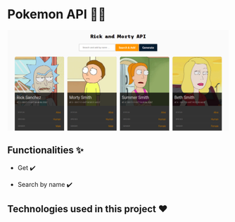 # Pokemon API 🎄🎁
![index](https://github.com/Daniels-not/Rick-and-Morty-API/blob/main/preview.png)

## Functionalities ✨

- Get ✔️

- Search by name ✔️

## Technologies used in this project ❤️




